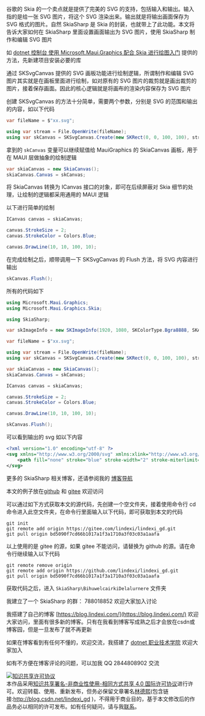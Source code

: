 
谷歌的 Skia 的一个卖点就是提供了完美的 SVG 的支持，包括输入和输出。输入指的是给一张 SVG 图片，将这个 SVG 渲染出来。输出就是将输出画面保存为 SVG 格式的图片。自然 SkiaSharp 是 Skia 的封装，也就带上了此功能。本文将告诉大家如何在 SkiaSharp 里面设置画面输出为 SVG 图片，使用 SkiaSharp 制作和编辑 SVG 图片

<!--more-->


<!-- CreateTime:2022/6/29 15:03:53 -->


<!-- 标签：MAUI,MauiGraphics,Skia,SkiaSharp,渲染 -->
<!-- 发布 -->

如 [dotnet 控制台 使用 Microsoft.Maui.Graphics 配合 Skia 进行绘图入门](https://blog.lindexi.com/post/dotnet-%E6%8E%A7%E5%88%B6%E5%8F%B0-%E4%BD%BF%E7%94%A8-Microsoft.Maui.Graphics-%E9%85%8D%E5%90%88-Skia-%E8%BF%9B%E8%A1%8C%E7%BB%98%E5%9B%BE%E5%85%A5%E9%97%A8.html ) 提供的方法，先新建项目安装必要的库

通过 SKSvgCanvas 提供的 SVG 画板功能进行绘制逻辑，所谓制作和编辑 SVG 图片其实就是在画板里面进行绘制，如对原有的 SVG 图片的裁剪就是画出裁剪的图片，接着保存画面。因此的核心逻辑就是将画布的渲染内容保存为 SVG 图片

创建 SKSvgCanvas 的方法十分简单，需要两个参数，分别是 SVG 的范围和输出的内容，如以下代码

```csharp
var fileName = $"xx.svg";

using var stream = File.OpenWrite(fileName);
using var skCanvas = SKSvgCanvas.Create(new SKRect(0, 0, 100, 100), stream);
```

拿到的 `skCanvas` 变量可以继续赋值给 MauiGraphics 的 SkiaCanvas 画板，用于在 MAUI 层做抽象的绘制逻辑

```csharp
var skiaCanvas = new SkiaCanvas();
skiaCanvas.Canvas = skCanvas;
```

将 SkiaCanvas 转换为 ICanvas 接口的对象，即可在后续屏蔽对 Skia 细节的处理，让绘制的逻辑都采用通用的 MAUI 逻辑

以下进行简单的绘制

```csharp
ICanvas canvas = skiaCanvas;

canvas.StrokeSize = 2;
canvas.StrokeColor = Colors.Blue;

canvas.DrawLine(10, 10, 100, 10);
```

在完成绘制之后，顺带调用一下 SKSvgCanvas 的 Flush 方法，将 SVG 内容进行输出

```csharp
skCanvas.Flush();
```

所有的代码如下

```csharp
using Microsoft.Maui.Graphics;
using Microsoft.Maui.Graphics.Skia;

using SkiaSharp;

var skImageInfo = new SKImageInfo(1920, 1080, SKColorType.Bgra8888, SKAlphaType.Opaque, SKColorSpace.CreateSrgb());

var fileName = $"xx.svg";

using var stream = File.OpenWrite(fileName);
using var skCanvas = SKSvgCanvas.Create(new SKRect(0, 0, 100, 100), stream);

var skiaCanvas = new SkiaCanvas();
skiaCanvas.Canvas = skCanvas;

ICanvas canvas = skiaCanvas;

canvas.StrokeSize = 2;
canvas.StrokeColor = Colors.Blue;

canvas.DrawLine(10, 10, 100, 10);

skCanvas.Flush();
```

可以看到输出的 svg 如以下内容

```xml
<?xml version="1.0" encoding="utf-8" ?>
<svg xmlns="http://www.w3.org/2000/svg" xmlns:xlink="http://www.w3.org/1999/xlink" width="100" height="100">
	<path fill="none" stroke="blue" stroke-width="2" stroke-miterlimit="10" d="M10 10L100 10"/>
</svg>
```

更多的 SkiaSharp 相关博客，还请参阅我的 [博客导航](https://blog.lindexi.com/post/%E5%8D%9A%E5%AE%A2%E5%AF%BC%E8%88%AA.html )

本文的例子放在[github](https://github.com/lindexi/lindexi_gd/tree/bd5090f7cd66b1017a1f3a1710a3f03c03a1aafa/SkiaSharp/BihuwelcairkiDelalurnere) 和 [gitee](https://gitee.com/lindexi/lindexi_gd/tree/bd5090f7cd66b1017a1f3a1710a3f03c03a1aafa/SkiaSharp/BihuwelcairkiDelalurnere) 欢迎访问

可以通过如下方式获取本文的源代码，先创建一个空文件夹，接着使用命令行 cd 命令进入此空文件夹，在命令行里面输入以下代码，即可获取到本文的代码

```
git init
git remote add origin https://gitee.com/lindexi/lindexi_gd.git
git pull origin bd5090f7cd66b1017a1f3a1710a3f03c03a1aafa
```

以上使用的是 gitee 的源，如果 gitee 不能访问，请替换为 github 的源。请在命令行继续输入以下代码

```
git remote remove origin
git remote add origin https://github.com/lindexi/lindexi_gd.git
git pull origin bd5090f7cd66b1017a1f3a1710a3f03c03a1aafa
```

获取代码之后，进入 `SkiaSharp\BihuwelcairkiDelalurnere` 文件夹

我建立了一个 SkiaSharp 的群： 788018852 欢迎大家加入讨论


我搭建了自己的博客 [https://blog.lindexi.com/](https://blog.lindexi.com/) 欢迎大家访问，里面有很多新的博客。只有在我看到博客写成熟之后才会放在csdn或博客园，但是一旦发布了就不再更新

如果在博客看到有任何不懂的，欢迎交流，我搭建了 [dotnet 职业技术学院](https://t.me/dotnet_campus) 欢迎大家加入

如有不方便在博客评论的问题，可以加我 QQ 2844808902 交流

<a rel="license" href="http://creativecommons.org/licenses/by-nc-sa/4.0/"><img alt="知识共享许可协议" style="border-width:0" src="https://licensebuttons.net/l/by-nc-sa/4.0/88x31.png" /></a><br />本作品采用<a rel="license" href="http://creativecommons.org/licenses/by-nc-sa/4.0/">知识共享署名-非商业性使用-相同方式共享 4.0 国际许可协议</a>进行许可。欢迎转载、使用、重新发布，但务必保留文章署名[林德熙](http://blog.csdn.net/lindexi_gd)(包含链接:http://blog.csdn.net/lindexi_gd )，不得用于商业目的，基于本文修改后的作品务必以相同的许可发布。如有任何疑问，请与我[联系](mailto:lindexi_gd@163.com)。